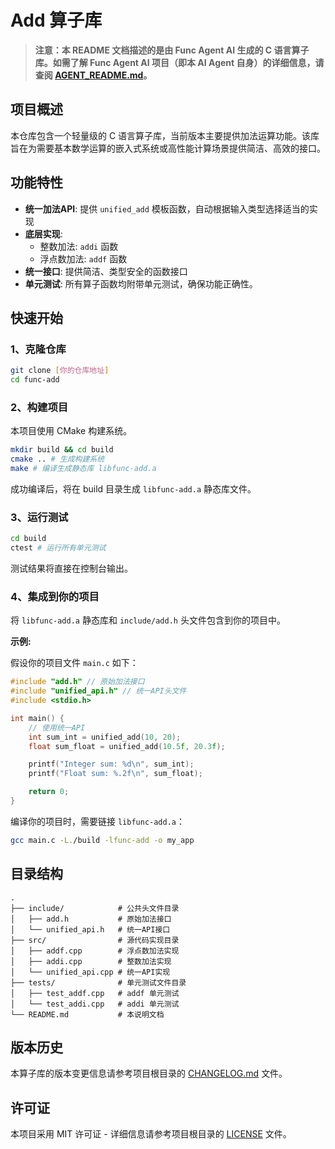 # Add 算子库

> **注意：本 README 文档描述的是由 Func Agent AI 生成的 C 语言算子库。如需了解 Func Agent AI 项目（即本 AI Agent 自身）的详细信息，请查阅 [AGENT_README.md](AGENT_README.md)。**


## 项目概述

本仓库包含一个轻量级的 C 语言算子库，当前版本主要提供加法运算功能。该库旨在为需要基本数学运算的嵌入式系统或高性能计算场景提供简洁、高效的接口。

## 功能特性

- **统一加法API**: 提供 `unified_add` 模板函数，自动根据输入类型选择适当的实现
- **底层实现**:
  - 整数加法: `addi` 函数
  - 浮点数加法: `addf` 函数
- **统一接口**: 提供简洁、类型安全的函数接口
- **单元测试**: 所有算子函数均附带单元测试，确保功能正确性。

## 快速开始

### 1、克隆仓库

```bash
git clone [你的仓库地址]
cd func-add
```

### 2、构建项目

本项目使用 CMake 构建系统。

```bash
mkdir build && cd build
cmake .. # 生成构建系统
make # 编译生成静态库 libfunc-add.a
```

成功编译后，将在 build 目录生成 `libfunc-add.a` 静态库文件。

### 3、运行测试

```bash
cd build
ctest # 运行所有单元测试
```

测试结果将直接在控制台输出。

### 4、集成到你的项目

将 `libfunc-add.a` 静态库和 `include/add.h` 头文件包含到你的项目中。

**示例:**

假设你的项目文件 `main.c` 如下：

```c
#include "add.h" // 原始加法接口
#include "unified_api.h" // 统一API头文件
#include <stdio.h>

int main() {
    // 使用统一API
    int sum_int = unified_add(10, 20);
    float sum_float = unified_add(10.5f, 20.3f);

    printf("Integer sum: %d\n", sum_int);
    printf("Float sum: %.2f\n", sum_float);

    return 0;
}
```

编译你的项目时，需要链接 `libfunc-add.a`：

```bash
gcc main.c -L./build -lfunc-add -o my_app
```

## 目录结构

```
.
├── include/            # 公共头文件目录
│   ├── add.h           # 原始加法接口
│   └── unified_api.h   # 统一API接口
├── src/                # 源代码实现目录
│   ├── addf.cpp        # 浮点数加法实现
│   ├── addi.cpp        # 整数加法实现
│   └── unified_api.cpp # 统一API实现
├── tests/              # 单元测试文件目录
│   ├── test_addf.cpp   # addf 单元测试
│   └── test_addi.cpp   # addi 单元测试
└── README.md           # 本说明文档
```

## 版本历史

本算子库的版本变更信息请参考项目根目录的 [CHANGELOG.md](../CHANGELOG.md) 文件。

## 许可证

本项目采用 MIT 许可证 - 详细信息请参考项目根目录的 [LICENSE](../LICENSE) 文件。
